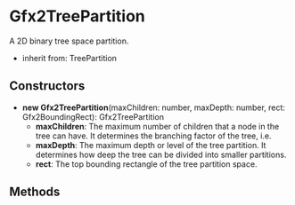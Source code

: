 # Gfx2TreePartition

A 2D binary tree space partition.
- inherit from: TreePartition
## Constructors
* **new Gfx2TreePartition**(maxChildren: number, maxDepth: number, rect: Gfx2BoundingRect): Gfx2TreePartition   
  * **maxChildren**: The maximum number of children that a node in the tree can have. It determines the branching factor of the tree, i.e.
  * **maxDepth**: The maximum depth or level of the tree partition. It determines how deep the tree can be divided into smaller partitions.
  * **rect**: The top bounding rectangle of the tree partition space.
## Methods
